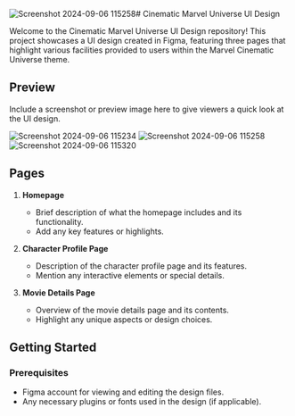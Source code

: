 ![Screenshot 2024-09-06 115258](https://github.com/user-attachments/assets/106f3155-8934-4411-9280-d4f60f3056c2)# Cinematic Marvel Universe UI Design

Welcome to the Cinematic Marvel Universe UI Design repository! This project showcases a UI design created in Figma, featuring three pages that highlight various facilities provided to users within the Marvel Cinematic Universe theme.

## Preview

Include a screenshot or preview image here to give viewers a quick look at the UI design.

![Screenshot 2024-09-06 115234](https://github.com/user-attachments/assets/8009cff1-36f3-4f63-855a-dbb6d583c418)
![Screenshot 2024-09-06 115258](https://github.com/user-attachments/assets/f362dc63-2760-454b-a5b6-568c4d118d51)
![Screenshot 2024-09-06 115320](https://github.com/user-attachments/assets/b1b8aa96-76a8-4275-9a54-d70b6453595f)


## Pages

1. **Homepage**
   - Brief description of what the homepage includes and its functionality.
   - Add any key features or highlights.

2. **Character Profile Page**
   - Description of the character profile page and its features.
   - Mention any interactive elements or special details.

3. **Movie Details Page**
   - Overview of the movie details page and its contents.
   - Highlight any unique aspects or design choices.

## Getting Started

### Prerequisites

- Figma account for viewing and editing the design files.
- Any necessary plugins or fonts used in the design (if applicable).


